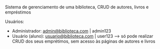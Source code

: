 Sistema de gerenciamento de uma biblioteca, CRUD de autores, livros e empréstimos

Usuários:
- Administrador: admin@biblioteca.com | admin123
- Usuário (aluno): usuario@biblioteca.com | user123 --> só pode realizar CRUD dos seus emprétimos, sem acesso às páginas de autores e livros
